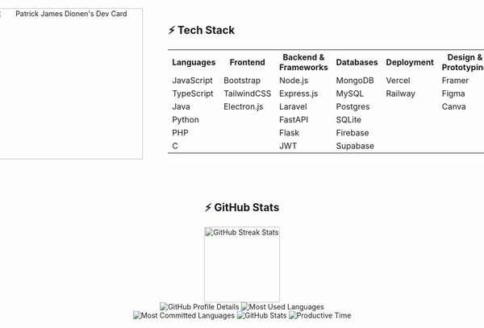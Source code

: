 <div style="display: flex; justify-content: center; align-items: flex-start;">

  <div style="margin-right: 50px; text-align: center;">
    <a href="https://app.daily.dev/patrickjamesdionen">
      <img src="https://api.daily.dev/devcards/v2/F2ivuAoInnVleFiy2miwc.png?type=default&r=81c" width="300" alt="Patrick James Dionen's Dev Card" />
    </a>
  </div>

  <div>
    <h2>⚡ Tech Stack</h2>
    <table>
      <tr>
        <th>Languages</th>
        <th>Frontend</th>
        <th>Backend & Frameworks</th>
        <th>Databases</th>
        <th>Deployment</th>
        <th>Design & Prototyping</th>
      </tr>
      <tr>
        <td>JavaScript</td>
        <td>Bootstrap</td>
        <td>Node.js</td>
        <td>MongoDB</td>
        <td>Vercel</td>
        <td>Framer</td>
      </tr>
      <tr>
        <td>TypeScript</td>
        <td>TailwindCSS</td>
        <td>Express.js</td>
        <td>MySQL</td>
        <td>Railway</td>
        <td>Figma</td>
      </tr>
      <tr>
        <td>Java</td>
        <td>Electron.js</td>
        <td>Laravel</td>
        <td>Postgres</td>
        <td></td>
        <td>Canva</td>
      </tr>
      <tr>
        <td>Python</td>
        <td></td>
        <td>FastAPI</td>
        <td>SQLite</td>
        <td></td>
        <td></td>
      </tr>
      <tr>
        <td>PHP</td>
        <td></td>
        <td>Flask</td>
        <td>Firebase</td>
        <td></td>
        <td></td>
      </tr>
      <tr>
        <td>C</td>
        <td></td>
        <td>JWT</td>
        <td>Supabase</td>
        <td></td>
        <td></td>
      </tr>
    </table>
  </div>

</div>

<br><br>

<div align=center> 
  <h2>⚡ GitHub Stats</h2>
  <img height="150px" src="https://streak-stats.demolab.com?user=ImTrikk&theme=algolia" alt="GitHub Streak Stats"><br>
  <img src="https://github-profile-summary-cards.vercel.app/api/cards/profile-details?username=ImTrikk&theme=algolia" alt="GitHub Profile Details">
  <img src="https://github-profile-summary-cards.vercel.app/api/cards/repos-per-language?username=ImTrikk&theme=algolia" alt="Most Used Languages">
  <img src="https://github-profile-summary-cards.vercel.app/api/cards/most-commit-language?username=ImTrikk&theme=algolia" alt="Most Committed Languages">
  <img src="https://github-profile-summary-cards.vercel.app/api/cards/stats?username=ImTrikk&theme=algolia" alt="GitHub Stats">
  <img src="https://github-profile-summary-cards.vercel.app/api/cards/productive-time?username=ImTrikk&theme=algolia" alt="Productive Time">
</div>
